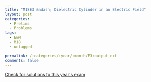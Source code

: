 ```yaml
---
title: "M18E3 &ndash; Dielectric Cylinder in an Electric Field"
layout: post
categories:
  - Prelims
  - Problems
tags:
  - E&M
  - M18
  - untagged

permalink: /:categories/:year/:month/E3:output_ext
comments: false
---
```

<object data="2018M3E.pdf" type="application/pdf" width="100%" height="500"></object>
<div class="message"><a href='https://princetonprelim.com/prelim/41/'>Check for solutions to this year's exam</a></div>